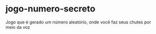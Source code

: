 # jogo-numero-secreto
Jogo que é gerado um número aleatório, onde você faz seus chutes por meio da voz
